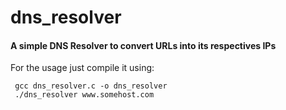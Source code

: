 # dns_resolver
#### A simple DNS Resolver to convert URLs into its respectives IPs

For the usage just compile it using:
```
 gcc dns_resolver.c -o dns_resolver
 ./dns_resolver www.somehost.com

```
